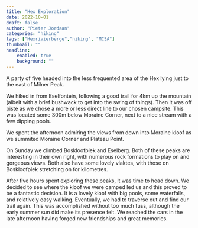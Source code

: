```yaml
---
title: "Hex Exploration"
date: 2022-10-01
draft: false
author: "Pieter Jordaan"
categories: "hiking"
tags: ["Hexrivierberge","hiking", "MCSA"]
thumbnail: ""
headline:
    enabled: true
    background: ""
---
```


A party of five headed into the less frequented area of the Hex lying just to the east of Milner Peak.

<!--more-->

We hiked in from Eselfontein, following a good trail for 4km up the mountain (albeit with a brief bushwack to get into the swing of things). Then it was off piste as we chose a more or less direct line to our chosen campsite. This was located some 300m below Moraine Corner, next to a nice stream with a few dipping pools.

We spent the afternoon admiring the views from down into Moraine kloof as we summited Moraine Corner and Plateau Point.

On Sunday we climbed Boskloofpiek and Eselberg. Both of these peaks are interesting in their own right, with numerous rock formations to play on and gorgeous views. Both also have some lovely vlaktes, with those on Boskloofpiek stretching on for kilometres.

After five hours spent exploring these peaks, it was time to head down. We decided to see where the kloof we were camped led us and this proved to be a fantastic decision. It is a lovely kloof with big pools, some waterfalls, and relatively easy walking. Eventually, we had to traverse out and find our trail again. This was accomplished without too much fuss, although the early summer sun did make its presence felt. We reached the cars in the late afternoon having forged new friendships and great memories.